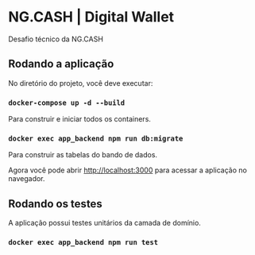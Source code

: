 # NG.CASH | Digital Wallet

Desafio técnico da NG.CASH

## Rodando a aplicação

No diretório do projeto, você deve executar:

### `docker-compose up -d --build`
Para construir e iniciar todos os containers.

### `docker exec app_backend npm run db:migrate`
Para construir as tabelas do bando de dados.

Agora você pode abrir [http://localhost:3000](http://localhost:3000) para acessar a aplicação no navegador.

## Rodando os testes

A aplicação possui testes unitários da camada de domínio.

### `docker exec app_backend npm run test`
